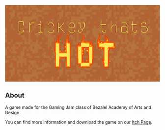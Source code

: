 <div align='center'>

<img src='Images/Banner.png' width = "600" height = "250">
  
<div align='left'>

  
## About
  
  
A game made for the Gaming Jam class of Bezalel Academy of Arts and Design.

You can find more information and download the game on our [Itch Page](https://mika-holtzman.itch.io/whitenoise).
